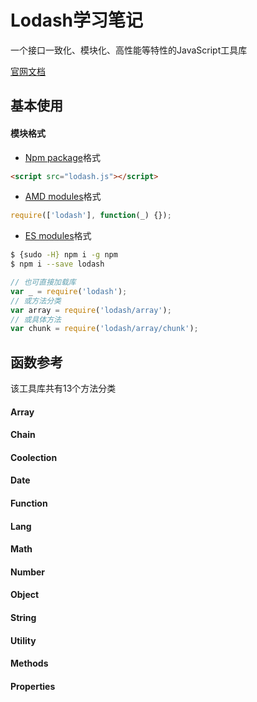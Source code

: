 Lodash学习笔记
======================
一个接口一致化、模块化、高性能等特性的JavaScript工具库

[官网文档](http://lodashjs.com/docs/)

## 基本使用
#### 模块格式
- [Npm package](https://www.npmjs.com/package/lodash)格式
```html
<script src="lodash.js"></script>
```
- [AMD modules](https://github.com/lodash/lodash/tree/3.10.1-amd)格式
```js
require(['lodash'], function(_) {});
```
- [ES modules](https://github.com/lodash/lodash/tree/3.10.1-es)格式
```sh
$ {sudo -H} npm i -g npm
$ npm i --save lodash
```
```js
// 也可直接加载库
var _ = require('lodash');
// 或方法分类
var array = require('lodash/array');
// 或具体方法
var chunk = require('lodash/array/chunk');
```

## 函数参考
该工具库共有13个方法分类

#### Array
#### Chain
#### Coolection
#### Date
#### Function
#### Lang
#### Math
#### Number
#### Object
#### String
#### Utility
#### Methods
#### Properties
